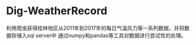 # Dig-WeatherRecord
利用爬虫获得桂林地区从2011年到2017年的每日气温风力等一系列数据，并将数据存储入sql server中
通过numpy和pandas等工具对数据进行尝试性的处理。
